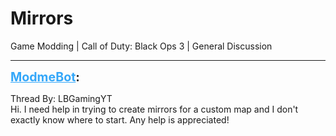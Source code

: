 # Mirrors
Game Modding | Call of Duty: Black Ops 3 | General Discussion

---
<strong style="font-size: 1.4em;"><span style="text-decoration: underline;text-decoration-color: #34a7f9;"><span style="color:#34a7f9;">ModmeBot</span></span>:</strong>

<p>Thread By: LBGamingYT<br />Hi. I need help in trying to create mirrors for a custom map and I don&#39;t exactly know where to start. Any help is appreciated!</p>
